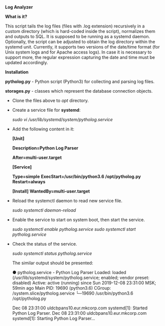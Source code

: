 **Log Analyzer**

**What is it?**

This script tails the log files (files with .log extension) recursively 
in a custom directory (which is hard-coded inside the script), normalizes them 
and outputs to SQL. It is supposed to be running as a systemd daemon.
Optionally, the script can be adjusted to obtain the log directory within 
the systemd unit.
Currently, it supports two versions of the date/time format (for Unix system
logs and for Apache access logs). In case it is necessary to support more, 
the regular expression capturing the date and time must be updated accordingly.


**Installation**

**pytholog.py** - Python script (Python3) for collecting and parsing log files.

**storages.py** - classes which represent the database connection objects.

* Clone the files above to *opt* directory.
* Create a service file for **systemd**:

     *sudo vi /usr/lib/systemd/system/pytholog.service*
 
* Add the following content in it:

     **[Unit]**
 
     **Description=Python Log Parser**
 
     **After=multi-user.target**
 
     **[Service]**
 
     **Type=simple**
     **ExecStart=/usr/bin/python3.6 /opt/pytholog.py**
     **Restart=always**
 
     **[Install]**
     **WantedBy=multi-user.target**

* Reload the systemctl daemon to read new service file.

     *sudo systemctl daemon-reload*

* Enable the service to start on system boot, then start the service.

     *sudo systemctl enable pytholog.service*
     *sudo systemctl start pytholog.service*
 
* Check the status of the service. 

     *sudo systemctl status pytholog.service*

    The similar output should be presented:

     ● pytholog.service - Python Log Parser
        Loaded: loaded (/usr/lib/systemd/system/pytholog.service; enabled; vendor preset: disabled)
        Active: active (running) since Sun 2019-12-08 23:31:00 MSK; 59min ago
      Main PID: 19690 (python3.6)
        CGroup: /system.slice/pytholog.service
                └─19690 /usr/bin/python3.6 /opt/pytholog.py
 
     Dec 08 23:31:00 uldcbpans10.eur.mkcorp.com systemd[1]: Started Python Log Parser.
     Dec 08 23:31:00 uldcbpans10.eur.mkcorp.com systemd[1]: Starting Python Log Parser...
